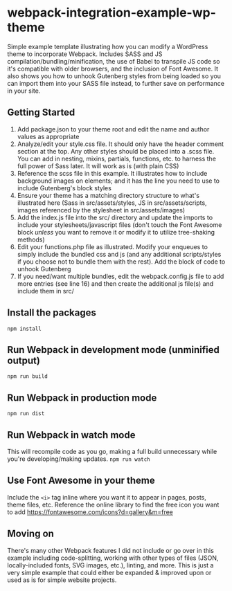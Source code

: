 # webpack-integration-example-wp-theme
Simple example template illustrating how you can modify a WordPress theme to incorporate Webpack. Includes SASS and JS compilation/bundling/minification, the use of Babel to transpile JS code so it's compatible with older browsers, and the inclusion of Font Awesome. It also shows you how to unhook Gutenberg styles from being loaded so you can import them into your SASS file instead, to further save on performance in your site.

## Getting Started
1. Add package.json to your theme root and edit the name and author values as appropriate
2. Analyze/edit your style.css file. It should only have the header comment section at the top. Any other styles should be placed into a .scss file. You can add in nesting, mixins, partials, functions, etc. to harness the full power of Sass later. It will work as is (with plain CSS)
3. Reference the scss file in this example. It illustrates how to include background images on elements; and it has the line you need to use to include Gutenberg's block styles
4. Ensure your theme has a matching directory structure to what's illustrated here (Sass in src/assets/styles, JS in src/assets/scripts, images referenced by the stylesheet in src/assets/images)
5. Add the index.js file into the src/ directory and update the imports to include your stylesheets/javascript files (don't touch the Font Awesome block *unless* you want to remove it or modify it to utilize tree-shaking methods)
6. Edit your functions.php file as illustrated. Modify your enqueues to simply include the bundled css and js (and any additional scripts/styles if you choose not to bundle them with the rest). Add the block of code to unhook Gutenberg
7. If you need/want multiple bundles, edit the webpack.config.js file to add more entries (see line 16) and then create the additional js file(s) and include them in src/

## Install the packages
``` npm install ```

## Run Webpack in development mode (unminified output)
``` npm run build ```

## Run Webpack in production mode
``` npm run dist ```

## Run Webpack in watch mode
This will recompile code as you go, making a full build unnecessary while you're developing/making updates.
``` npm run watch ```

## Use Font Awesome in your theme
Include the ```<i>``` tag inline where you want it to appear in pages, posts, theme files, etc. Reference the online library to find the free icon you want to add https://fontawesome.com/icons?d=gallery&m=free

## Moving on
There's many other Webpack features I did not include or go over in this example including code-splitting, working with other types of files (JSON, locally-included fonts, SVG images, etc.), linting, and more. This is just a very simple example that could either be expanded & improved upon or used as is for simple website projects.
